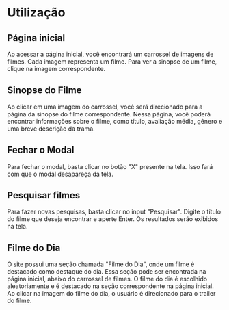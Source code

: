 
# Utilização
## Página inicial
Ao acessar a página inicial, você encontrará um carrossel de imagens de filmes. Cada imagem representa um filme. Para ver a sinopse de um filme, clique na imagem correspondente.
 
## Sinopse do Filme
Ao clicar em uma imagem do carrossel, você será direcionado para a página da sinopse do filme correspondente. Nessa página, você poderá encontrar informações sobre o filme, como título, avaliação média, gênero e uma breve descrição da trama.
 
## Fechar o Modal
Para fechar o modal, basta clicar no botão "X" presente na tela. Isso fará com que o modal desapareça da tela.

## Pesquisar filmes
Para fazer novas pesquisas, basta clicar no input "Pesquisar". Digite o título do filme que deseja encontrar e aperte Enter. Os resultados serão exibidos na tela.
 
## Filme do Dia
O site possui uma seção chamada "Filme do Dia", onde um filme é destacado como destaque do dia. Essa seção pode ser encontrada na página inicial, abaixo do carrossel de filmes.
O filme do dia é escolhido aleatoriamente e é destacado na seção correspondente na página inicial. Ao clicar na imagem do filme do dia, o usuário é direcionado para o trailer do filme.
